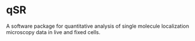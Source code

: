 # qSR
A software package for quantitative analysis of single molecule localization microscopy data in live and fixed cells.
